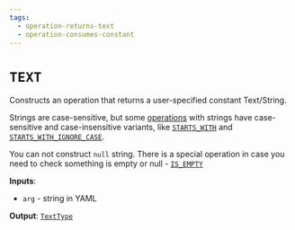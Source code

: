 ```yaml
---
tags: 
  - operation-returns-text
  - operation-consumes-constant
---
```

# `TEXT`

Constructs an operation that returns a user-specified constant Text/String.

Strings are case-sensitive, but some [operations](index.md) with strings have case-sensitive and case-insensitive variants, like [`STARTS_WITH`](STARTS_WITH.md) and [`STARTS_WITH_IGNORE_CASE`](STARTS_WITH_IGNORE_CASE.md).

You can not construct `null` string. There is a special operation in case you need to check something is empty or null - [`IS_EMPTY`](IS_EMPTY%20or%20NOT_EMPTY.md)

**Inputs**:

- `arg` - string in YAML
  
**Output**: [`TextType`](../data-types.md#texttype)
